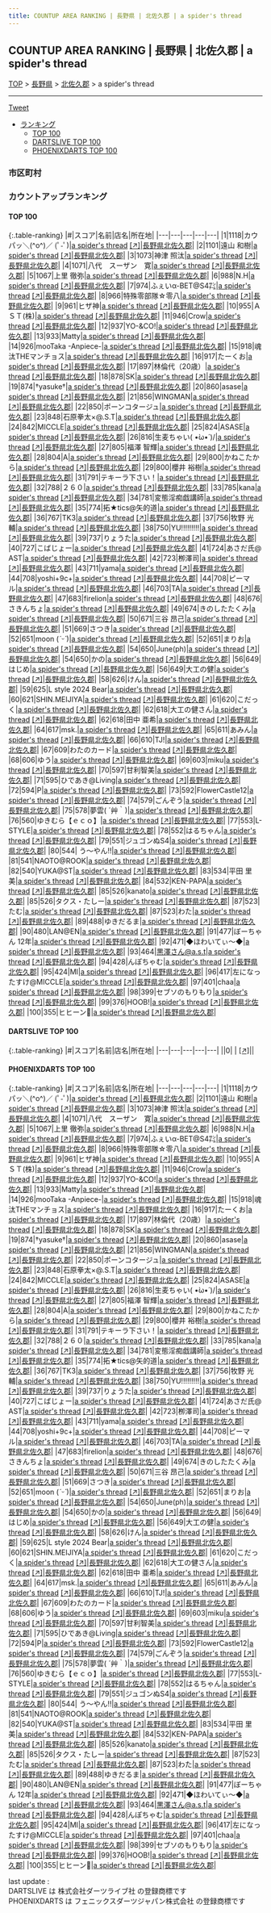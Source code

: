 ```yaml
---
title: COUNTUP AREA RANKING | 長野県 | 北佐久郡 | a spider's thread
---
```

## COUNTUP AREA RANKING | 長野県 | 北佐久郡 | a spider's thread

[TOP](/darts/rank/) > [長野県](/darts/rank/長野県/) > [北佐久郡](/darts/rank/長野県/北佐久郡/) > a spider's thread

___

<a href="https://twitter.com/share?ref_src=twsrc%5Etfw" data-text="COUNTUP AREA RANKING | 長野県北佐久郡a spider's thread" class="twitter-share-button" data-hashtags="DARTSLIVE,PHOENIXDARTS,darts,ダーツ" data-show-count="false">Tweet</a>

* [ランキング](#カウントアップランキング)
    * [TOP 100](#top-100)
    * [DARTSLIVE TOP 100](#dartslive-top-100)
    * [PHOENIXDARTS TOP 100](#phoenixdarts-top-100)

### 市区町村

<ul>

</ul>

### カウントアップランキング

#### TOP 100



{:.table-ranking}
|#|スコア|名前|店名|所在地|
|---|---|---|---|---|
|1|1118|<span class="rank-name-pd">カウパッ＼(^o^)／ (ﾟ-ﾟ)</span>|<a href="/darts/rank/shops/7228.html">a spider's thread</a> <a href="https://vs.phoenixdarts.com/jp/shop/shopDetailInfo/s_7228?s_seq=7228">[↗]</a>|<a href="/darts/rank/長野県/北佐久郡">長野県北佐久郡</a>|
|2|1101|<span class="rank-name-pd">遠山 和樹</span>|<a href="/darts/rank/shops/7228.html">a spider's thread</a> <a href="https://vs.phoenixdarts.com/jp/shop/shopDetailInfo/s_7228?s_seq=7228">[↗]</a>|<a href="/darts/rank/長野県/北佐久郡">長野県北佐久郡</a>|
|3|1073|<span class="rank-name-pd">神津    照汰</span>|<a href="/darts/rank/shops/7228.html">a spider's thread</a> <a href="https://vs.phoenixdarts.com/jp/shop/shopDetailInfo/s_7228?s_seq=7228">[↗]</a>|<a href="/darts/rank/長野県/北佐久郡">長野県北佐久郡</a>|
|4|1071|<span class="rank-name-pd">八代　スーザン　寛</span>|<a href="/darts/rank/shops/7228.html">a spider's thread</a> <a href="https://vs.phoenixdarts.com/jp/shop/shopDetailInfo/s_7228?s_seq=7228">[↗]</a>|<a href="/darts/rank/長野県/北佐久郡">長野県北佐久郡</a>|
|5|1067|<span class="rank-name-pd"><span class="pro-icon-pd"></span>上里 徹弥</span>|<a href="/darts/rank/shops/7228.html">a spider's thread</a> <a href="https://vs.phoenixdarts.com/jp/shop/shopDetailInfo/s_7228?s_seq=7228">[↗]</a>|<a href="/darts/rank/長野県/北佐久郡">長野県北佐久郡</a>|
|6|988|<span class="rank-name-pd">N.H</span>|<a href="/darts/rank/shops/7228.html">a spider's thread</a> <a href="https://vs.phoenixdarts.com/jp/shop/shopDetailInfo/s_7228?s_seq=7228">[↗]</a>|<a href="/darts/rank/長野県/北佐久郡">長野県北佐久郡</a>|
|7|974|<span class="rank-name-pd">ふぇいα-BET@S4㌠</span>|<a href="/darts/rank/shops/7228.html">a spider's thread</a> <a href="https://vs.phoenixdarts.com/jp/shop/shopDetailInfo/s_7228?s_seq=7228">[↗]</a>|<a href="/darts/rank/長野県/北佐久郡">長野県北佐久郡</a>|
|8|966|<span class="rank-name-pd">特殊零部隊☆零八</span>|<a href="/darts/rank/shops/7228.html">a spider's thread</a> <a href="https://vs.phoenixdarts.com/jp/shop/shopDetailInfo/s_7228?s_seq=7228">[↗]</a>|<a href="/darts/rank/長野県/北佐久郡">長野県北佐久郡</a>|
|9|961|<span class="rank-name-pd">ヒザ神</span>|<a href="/darts/rank/shops/7228.html">a spider's thread</a> <a href="https://vs.phoenixdarts.com/jp/shop/shopDetailInfo/s_7228?s_seq=7228">[↗]</a>|<a href="/darts/rank/長野県/北佐久郡">長野県北佐久郡</a>|
|10|955|<span class="rank-name-pd">ＡＳＴ(株)</span>|<a href="/darts/rank/shops/7228.html">a spider's thread</a> <a href="https://vs.phoenixdarts.com/jp/shop/shopDetailInfo/s_7228?s_seq=7228">[↗]</a>|<a href="/darts/rank/長野県/北佐久郡">長野県北佐久郡</a>|
|11|946|<span class="rank-name-pd">Crow</span>|<a href="/darts/rank/shops/7228.html">a spider's thread</a> <a href="https://vs.phoenixdarts.com/jp/shop/shopDetailInfo/s_7228?s_seq=7228">[↗]</a>|<a href="/darts/rank/長野県/北佐久郡">長野県北佐久郡</a>|
|12|937|<span class="rank-name-pd">YO-&amp;CO!</span>|<a href="/darts/rank/shops/7228.html">a spider's thread</a> <a href="https://vs.phoenixdarts.com/jp/shop/shopDetailInfo/s_7228?s_seq=7228">[↗]</a>|<a href="/darts/rank/長野県/北佐久郡">長野県北佐久郡</a>|
|13|933|<span class="rank-name-pd">Matty</span>|<a href="/darts/rank/shops/7228.html">a spider's thread</a> <a href="https://vs.phoenixdarts.com/jp/shop/shopDetailInfo/s_7228?s_seq=7228">[↗]</a>|<a href="/darts/rank/長野県/北佐久郡">長野県北佐久郡</a>|
|14|926|<span class="rank-name-pd">mooTaka -Anpiece-</span>|<a href="/darts/rank/shops/7228.html">a spider's thread</a> <a href="https://vs.phoenixdarts.com/jp/shop/shopDetailInfo/s_7228?s_seq=7228">[↗]</a>|<a href="/darts/rank/長野県/北佐久郡">長野県北佐久郡</a>|
|15|918|<span class="rank-name-pd">魂汰THEマンチョス</span>|<a href="/darts/rank/shops/7228.html">a spider's thread</a> <a href="https://vs.phoenixdarts.com/jp/shop/shopDetailInfo/s_7228?s_seq=7228">[↗]</a>|<a href="/darts/rank/長野県/北佐久郡">長野県北佐久郡</a>|
|16|917|<span class="rank-name-pd">たーくお</span>|<a href="/darts/rank/shops/7228.html">a spider's thread</a> <a href="https://vs.phoenixdarts.com/jp/shop/shopDetailInfo/s_7228?s_seq=7228">[↗]</a>|<a href="/darts/rank/長野県/北佐久郡">長野県北佐久郡</a>|
|17|897|<span class="rank-name-pd">林倫代（20歳）</span>|<a href="/darts/rank/shops/7228.html">a spider's thread</a> <a href="https://vs.phoenixdarts.com/jp/shop/shopDetailInfo/s_7228?s_seq=7228">[↗]</a>|<a href="/darts/rank/長野県/北佐久郡">長野県北佐久郡</a>|
|18|878|<span class="rank-name-pd">SK</span>|<a href="/darts/rank/shops/7228.html">a spider's thread</a> <a href="https://vs.phoenixdarts.com/jp/shop/shopDetailInfo/s_7228?s_seq=7228">[↗]</a>|<a href="/darts/rank/長野県/北佐久郡">長野県北佐久郡</a>|
|19|874|<span class="rank-name-pd">†yasuke†</span>|<a href="/darts/rank/shops/7228.html">a spider's thread</a> <a href="https://vs.phoenixdarts.com/jp/shop/shopDetailInfo/s_7228?s_seq=7228">[↗]</a>|<a href="/darts/rank/長野県/北佐久郡">長野県北佐久郡</a>|
|20|860|<span class="rank-name-pd">asase</span>|<a href="/darts/rank/shops/7228.html">a spider's thread</a> <a href="https://vs.phoenixdarts.com/jp/shop/shopDetailInfo/s_7228?s_seq=7228">[↗]</a>|<a href="/darts/rank/長野県/北佐久郡">長野県北佐久郡</a>|
|21|856|<span class="rank-name-pd">WINGMAN</span>|<a href="/darts/rank/shops/7228.html">a spider's thread</a> <a href="https://vs.phoenixdarts.com/jp/shop/shopDetailInfo/s_7228?s_seq=7228">[↗]</a>|<a href="/darts/rank/長野県/北佐久郡">長野県北佐久郡</a>|
|22|850|<span class="rank-name-pd">ポーンコタージュ</span>|<a href="/darts/rank/shops/7228.html">a spider's thread</a> <a href="https://vs.phoenixdarts.com/jp/shop/shopDetailInfo/s_7228?s_seq=7228">[↗]</a>|<a href="/darts/rank/長野県/北佐久郡">長野県北佐久郡</a>|
|23|848|<span class="rank-name-pd">石原拳太×@.S.T</span>|<a href="/darts/rank/shops/7228.html">a spider's thread</a> <a href="https://vs.phoenixdarts.com/jp/shop/shopDetailInfo/s_7228?s_seq=7228">[↗]</a>|<a href="/darts/rank/長野県/北佐久郡">長野県北佐久郡</a>|
|24|842|<span class="rank-name-pd">MICCLE</span>|<a href="/darts/rank/shops/7228.html">a spider's thread</a> <a href="https://vs.phoenixdarts.com/jp/shop/shopDetailInfo/s_7228?s_seq=7228">[↗]</a>|<a href="/darts/rank/長野県/北佐久郡">長野県北佐久郡</a>|
|25|824|<span class="rank-name-pd">ASASE</span>|<a href="/darts/rank/shops/7228.html">a spider's thread</a> <a href="https://vs.phoenixdarts.com/jp/shop/shopDetailInfo/s_7228?s_seq=7228">[↗]</a>|<a href="/darts/rank/長野県/北佐久郡">長野県北佐久郡</a>|
|26|816|<span class="rank-name-pd">生麦ちゃい\( •̀ω•́ )/</span>|<a href="/darts/rank/shops/7228.html">a spider's thread</a> <a href="https://vs.phoenixdarts.com/jp/shop/shopDetailInfo/s_7228?s_seq=7228">[↗]</a>|<a href="/darts/rank/長野県/北佐久郡">長野県北佐久郡</a>|
|27|805|<span class="rank-name-pd"><span class="pro-icon-pd"></span>福澤 智輝</span>|<a href="/darts/rank/shops/7228.html">a spider's thread</a> <a href="https://vs.phoenixdarts.com/jp/shop/shopDetailInfo/s_7228?s_seq=7228">[↗]</a>|<a href="/darts/rank/長野県/北佐久郡">長野県北佐久郡</a>|
|28|804|<span class="rank-name-pd">A</span>|<a href="/darts/rank/shops/7228.html">a spider's thread</a> <a href="https://vs.phoenixdarts.com/jp/shop/shopDetailInfo/s_7228?s_seq=7228">[↗]</a>|<a href="/darts/rank/長野県/北佐久郡">長野県北佐久郡</a>|
|29|800|<span class="rank-name-pd">かねこたから</span>|<a href="/darts/rank/shops/7228.html">a spider's thread</a> <a href="https://vs.phoenixdarts.com/jp/shop/shopDetailInfo/s_7228?s_seq=7228">[↗]</a>|<a href="/darts/rank/長野県/北佐久郡">長野県北佐久郡</a>|
|29|800|<span class="rank-name-pd">櫻井 裕樹</span>|<a href="/darts/rank/shops/7228.html">a spider's thread</a> <a href="https://vs.phoenixdarts.com/jp/shop/shopDetailInfo/s_7228?s_seq=7228">[↗]</a>|<a href="/darts/rank/長野県/北佐久郡">長野県北佐久郡</a>|
|31|791|<span class="rank-name-pd">テキーラ下さい！</span>|<a href="/darts/rank/shops/7228.html">a spider's thread</a> <a href="https://vs.phoenixdarts.com/jp/shop/shopDetailInfo/s_7228?s_seq=7228">[↗]</a>|<a href="/darts/rank/長野県/北佐久郡">長野県北佐久郡</a>|
|32|788|<span class="rank-name-pd">２６０</span>|<a href="/darts/rank/shops/7228.html">a spider's thread</a> <a href="https://vs.phoenixdarts.com/jp/shop/shopDetailInfo/s_7228?s_seq=7228">[↗]</a>|<a href="/darts/rank/長野県/北佐久郡">長野県北佐久郡</a>|
|33|785|<span class="rank-name-pd">kana</span>|<a href="/darts/rank/shops/7228.html">a spider's thread</a> <a href="https://vs.phoenixdarts.com/jp/shop/shopDetailInfo/s_7228?s_seq=7228">[↗]</a>|<a href="/darts/rank/長野県/北佐久郡">長野県北佐久郡</a>|
|34|781|<span class="rank-name-pd">変態淫痴戯講師</span>|<a href="/darts/rank/shops/7228.html">a spider's thread</a> <a href="https://vs.phoenixdarts.com/jp/shop/shopDetailInfo/s_7228?s_seq=7228">[↗]</a>|<a href="/darts/rank/長野県/北佐久郡">長野県北佐久郡</a>|
|35|774|<span class="rank-name-pd">拓★tics@矢的道</span>|<a href="/darts/rank/shops/7228.html">a spider's thread</a> <a href="https://vs.phoenixdarts.com/jp/shop/shopDetailInfo/s_7228?s_seq=7228">[↗]</a>|<a href="/darts/rank/長野県/北佐久郡">長野県北佐久郡</a>|
|36|767|<span class="rank-name-pd">TK3</span>|<a href="/darts/rank/shops/7228.html">a spider's thread</a> <a href="https://vs.phoenixdarts.com/jp/shop/shopDetailInfo/s_7228?s_seq=7228">[↗]</a>|<a href="/darts/rank/長野県/北佐久郡">長野県北佐久郡</a>|
|37|756|<span class="rank-name-pd"><span class="pro-icon-pd"></span>牧野 光輔</span>|<a href="/darts/rank/shops/7228.html">a spider's thread</a> <a href="https://vs.phoenixdarts.com/jp/shop/shopDetailInfo/s_7228?s_seq=7228">[↗]</a>|<a href="/darts/rank/長野県/北佐久郡">長野県北佐久郡</a>|
|38|750|<span class="rank-name-pd">YU!!!!!!!!!</span>|<a href="/darts/rank/shops/7228.html">a spider's thread</a> <a href="https://vs.phoenixdarts.com/jp/shop/shopDetailInfo/s_7228?s_seq=7228">[↗]</a>|<a href="/darts/rank/長野県/北佐久郡">長野県北佐久郡</a>|
|39|737|<span class="rank-name-pd">りょうた</span>|<a href="/darts/rank/shops/7228.html">a spider's thread</a> <a href="https://vs.phoenixdarts.com/jp/shop/shopDetailInfo/s_7228?s_seq=7228">[↗]</a>|<a href="/darts/rank/長野県/北佐久郡">長野県北佐久郡</a>|
|40|727|<span class="rank-name-pd">こばじょー</span>|<a href="/darts/rank/shops/7228.html">a spider's thread</a> <a href="https://vs.phoenixdarts.com/jp/shop/shopDetailInfo/s_7228?s_seq=7228">[↗]</a>|<a href="/darts/rank/長野県/北佐久郡">長野県北佐久郡</a>|
|41|724|<span class="rank-name-pd">あさだ氏@ AST</span>|<a href="/darts/rank/shops/7228.html">a spider's thread</a> <a href="https://vs.phoenixdarts.com/jp/shop/shopDetailInfo/s_7228?s_seq=7228">[↗]</a>|<a href="/darts/rank/長野県/北佐久郡">長野県北佐久郡</a>|
|42|723|<span class="rank-name-pd">栁澤司</span>|<a href="/darts/rank/shops/7228.html">a spider's thread</a> <a href="https://vs.phoenixdarts.com/jp/shop/shopDetailInfo/s_7228?s_seq=7228">[↗]</a>|<a href="/darts/rank/長野県/北佐久郡">長野県北佐久郡</a>|
|43|711|<span class="rank-name-pd">yama</span>|<a href="/darts/rank/shops/7228.html">a spider's thread</a> <a href="https://vs.phoenixdarts.com/jp/shop/shopDetailInfo/s_7228?s_seq=7228">[↗]</a>|<a href="/darts/rank/長野県/北佐久郡">長野県北佐久郡</a>|
|44|708|<span class="rank-name-pd">yoshi+9c+</span>|<a href="/darts/rank/shops/7228.html">a spider's thread</a> <a href="https://vs.phoenixdarts.com/jp/shop/shopDetailInfo/s_7228?s_seq=7228">[↗]</a>|<a href="/darts/rank/長野県/北佐久郡">長野県北佐久郡</a>|
|44|708|<span class="rank-name-pd">ピーマル</span>|<a href="/darts/rank/shops/7228.html">a spider's thread</a> <a href="https://vs.phoenixdarts.com/jp/shop/shopDetailInfo/s_7228?s_seq=7228">[↗]</a>|<a href="/darts/rank/長野県/北佐久郡">長野県北佐久郡</a>|
|46|703|<span class="rank-name-pd">TA</span>|<a href="/darts/rank/shops/7228.html">a spider's thread</a> <a href="https://vs.phoenixdarts.com/jp/shop/shopDetailInfo/s_7228?s_seq=7228">[↗]</a>|<a href="/darts/rank/長野県/北佐久郡">長野県北佐久郡</a>|
|47|683|<span class="rank-name-pd">firelion</span>|<a href="/darts/rank/shops/7228.html">a spider's thread</a> <a href="https://vs.phoenixdarts.com/jp/shop/shopDetailInfo/s_7228?s_seq=7228">[↗]</a>|<a href="/darts/rank/長野県/北佐久郡">長野県北佐久郡</a>|
|48|676|<span class="rank-name-pd">さきんちょ</span>|<a href="/darts/rank/shops/7228.html">a spider's thread</a> <a href="https://vs.phoenixdarts.com/jp/shop/shopDetailInfo/s_7228?s_seq=7228">[↗]</a>|<a href="/darts/rank/長野県/北佐久郡">長野県北佐久郡</a>|
|49|674|<span class="rank-name-pd">きのしたたくみ</span>|<a href="/darts/rank/shops/7228.html">a spider's thread</a> <a href="https://vs.phoenixdarts.com/jp/shop/shopDetailInfo/s_7228?s_seq=7228">[↗]</a>|<a href="/darts/rank/長野県/北佐久郡">長野県北佐久郡</a>|
|50|671|<span class="rank-name-pd"><span class="pro-icon-pd"></span>三谷 昂己</span>|<a href="/darts/rank/shops/7228.html">a spider's thread</a> <a href="https://vs.phoenixdarts.com/jp/shop/shopDetailInfo/s_7228?s_seq=7228">[↗]</a>|<a href="/darts/rank/長野県/北佐久郡">長野県北佐久郡</a>|
|51|669|<span class="rank-name-pd">さつき</span>|<a href="/darts/rank/shops/7228.html">a spider's thread</a> <a href="https://vs.phoenixdarts.com/jp/shop/shopDetailInfo/s_7228?s_seq=7228">[↗]</a>|<a href="/darts/rank/長野県/北佐久郡">長野県北佐久郡</a>|
|52|651|<span class="rank-name-pd">moon (*ˊᵕˋ*)</span>|<a href="/darts/rank/shops/7228.html">a spider's thread</a> <a href="https://vs.phoenixdarts.com/jp/shop/shopDetailInfo/s_7228?s_seq=7228">[↗]</a>|<a href="/darts/rank/長野県/北佐久郡">長野県北佐久郡</a>|
|52|651|<span class="rank-name-pd">まりお</span>|<a href="/darts/rank/shops/7228.html">a spider's thread</a> <a href="https://vs.phoenixdarts.com/jp/shop/shopDetailInfo/s_7228?s_seq=7228">[↗]</a>|<a href="/darts/rank/長野県/北佐久郡">長野県北佐久郡</a>|
|54|650|<span class="rank-name-pd">June(ph)</span>|<a href="/darts/rank/shops/7228.html">a spider's thread</a> <a href="https://vs.phoenixdarts.com/jp/shop/shopDetailInfo/s_7228?s_seq=7228">[↗]</a>|<a href="/darts/rank/長野県/北佐久郡">長野県北佐久郡</a>|
|54|650|<span class="rank-name-pd">かの</span>|<a href="/darts/rank/shops/7228.html">a spider's thread</a> <a href="https://vs.phoenixdarts.com/jp/shop/shopDetailInfo/s_7228?s_seq=7228">[↗]</a>|<a href="/darts/rank/長野県/北佐久郡">長野県北佐久郡</a>|
|56|649|<span class="rank-name-pd">はじめ</span>|<a href="/darts/rank/shops/7228.html">a spider's thread</a> <a href="https://vs.phoenixdarts.com/jp/shop/shopDetailInfo/s_7228?s_seq=7228">[↗]</a>|<a href="/darts/rank/長野県/北佐久郡">長野県北佐久郡</a>|
|56|649|<span class="rank-name-pd">大工の健</span>|<a href="/darts/rank/shops/7228.html">a spider's thread</a> <a href="https://vs.phoenixdarts.com/jp/shop/shopDetailInfo/s_7228?s_seq=7228">[↗]</a>|<a href="/darts/rank/長野県/北佐久郡">長野県北佐久郡</a>|
|58|626|<span class="rank-name-pd">けん</span>|<a href="/darts/rank/shops/7228.html">a spider's thread</a> <a href="https://vs.phoenixdarts.com/jp/shop/shopDetailInfo/s_7228?s_seq=7228">[↗]</a>|<a href="/darts/rank/長野県/北佐久郡">長野県北佐久郡</a>|
|59|625|<span class="rank-name-pd">L style 2024 Bear</span>|<a href="/darts/rank/shops/7228.html">a spider's thread</a> <a href="https://vs.phoenixdarts.com/jp/shop/shopDetailInfo/s_7228?s_seq=7228">[↗]</a>|<a href="/darts/rank/長野県/北佐久郡">長野県北佐久郡</a>|
|60|621|<span class="rank-name-pd">SHIN.MEIJIYA</span>|<a href="/darts/rank/shops/7228.html">a spider's thread</a> <a href="https://vs.phoenixdarts.com/jp/shop/shopDetailInfo/s_7228?s_seq=7228">[↗]</a>|<a href="/darts/rank/長野県/北佐久郡">長野県北佐久郡</a>|
|61|620|<span class="rank-name-pd">こだっく</span>|<a href="/darts/rank/shops/7228.html">a spider's thread</a> <a href="https://vs.phoenixdarts.com/jp/shop/shopDetailInfo/s_7228?s_seq=7228">[↗]</a>|<a href="/darts/rank/長野県/北佐久郡">長野県北佐久郡</a>|
|62|618|<span class="rank-name-pd">大工の健さん</span>|<a href="/darts/rank/shops/7228.html">a spider's thread</a> <a href="https://vs.phoenixdarts.com/jp/shop/shopDetailInfo/s_7228?s_seq=7228">[↗]</a>|<a href="/darts/rank/長野県/北佐久郡">長野県北佐久郡</a>|
|62|618|<span class="rank-name-pd"><span class="pro-icon-pd"></span>田中 亜希</span>|<a href="/darts/rank/shops/7228.html">a spider's thread</a> <a href="https://vs.phoenixdarts.com/jp/shop/shopDetailInfo/s_7228?s_seq=7228">[↗]</a>|<a href="/darts/rank/長野県/北佐久郡">長野県北佐久郡</a>|
|64|617|<span class="rank-name-pd">msk.</span>|<a href="/darts/rank/shops/7228.html">a spider's thread</a> <a href="https://vs.phoenixdarts.com/jp/shop/shopDetailInfo/s_7228?s_seq=7228">[↗]</a>|<a href="/darts/rank/長野県/北佐久郡">長野県北佐久郡</a>|
|65|611|<span class="rank-name-pd">あみん</span>|<a href="/darts/rank/shops/7228.html">a spider's thread</a> <a href="https://vs.phoenixdarts.com/jp/shop/shopDetailInfo/s_7228?s_seq=7228">[↗]</a>|<a href="/darts/rank/長野県/北佐久郡">長野県北佐久郡</a>|
|66|610|<span class="rank-name-pd">TJ!</span>|<a href="/darts/rank/shops/7228.html">a spider's thread</a> <a href="https://vs.phoenixdarts.com/jp/shop/shopDetailInfo/s_7228?s_seq=7228">[↗]</a>|<a href="/darts/rank/長野県/北佐久郡">長野県北佐久郡</a>|
|67|609|<span class="rank-name-pd">わたのカード</span>|<a href="/darts/rank/shops/7228.html">a spider's thread</a> <a href="https://vs.phoenixdarts.com/jp/shop/shopDetailInfo/s_7228?s_seq=7228">[↗]</a>|<a href="/darts/rank/長野県/北佐久郡">長野県北佐久郡</a>|
|68|606|<span class="rank-name-pd">ゆう</span>|<a href="/darts/rank/shops/7228.html">a spider's thread</a> <a href="https://vs.phoenixdarts.com/jp/shop/shopDetailInfo/s_7228?s_seq=7228">[↗]</a>|<a href="/darts/rank/長野県/北佐久郡">長野県北佐久郡</a>|
|69|603|<span class="rank-name-pd">miku</span>|<a href="/darts/rank/shops/7228.html">a spider's thread</a> <a href="https://vs.phoenixdarts.com/jp/shop/shopDetailInfo/s_7228?s_seq=7228">[↗]</a>|<a href="/darts/rank/長野県/北佐久郡">長野県北佐久郡</a>|
|70|597|<span class="rank-name-pd">甘利智美</span>|<a href="/darts/rank/shops/7228.html">a spider's thread</a> <a href="https://vs.phoenixdarts.com/jp/shop/shopDetailInfo/s_7228?s_seq=7228">[↗]</a>|<a href="/darts/rank/長野県/北佐久郡">長野県北佐久郡</a>|
|71|595|<span class="rank-name-pd">ひであき@Living</span>|<a href="/darts/rank/shops/7228.html">a spider's thread</a> <a href="https://vs.phoenixdarts.com/jp/shop/shopDetailInfo/s_7228?s_seq=7228">[↗]</a>|<a href="/darts/rank/長野県/北佐久郡">長野県北佐久郡</a>|
|72|594|<span class="rank-name-pd">P</span>|<a href="/darts/rank/shops/7228.html">a spider's thread</a> <a href="https://vs.phoenixdarts.com/jp/shop/shopDetailInfo/s_7228?s_seq=7228">[↗]</a>|<a href="/darts/rank/長野県/北佐久郡">長野県北佐久郡</a>|
|73|592|<span class="rank-name-pd">FlowerCastle12</span>|<a href="/darts/rank/shops/7228.html">a spider's thread</a> <a href="https://vs.phoenixdarts.com/jp/shop/shopDetailInfo/s_7228?s_seq=7228">[↗]</a>|<a href="/darts/rank/長野県/北佐久郡">長野県北佐久郡</a>|
|74|579|<span class="rank-name-pd">ごんぞう</span>|<a href="/darts/rank/shops/7228.html">a spider's thread</a> <a href="https://vs.phoenixdarts.com/jp/shop/shopDetailInfo/s_7228?s_seq=7228">[↗]</a>|<a href="/darts/rank/長野県/北佐久郡">長野県北佐久郡</a>|
|75|578|<span class="rank-name-pd">夢雲( ´艸｀)</span>|<a href="/darts/rank/shops/7228.html">a spider's thread</a> <a href="https://vs.phoenixdarts.com/jp/shop/shopDetailInfo/s_7228?s_seq=7228">[↗]</a>|<a href="/darts/rank/長野県/北佐久郡">長野県北佐久郡</a>|
|76|560|<span class="rank-name-pd">ゆきむら【ｅｃｏ】</span>|<a href="/darts/rank/shops/7228.html">a spider's thread</a> <a href="https://vs.phoenixdarts.com/jp/shop/shopDetailInfo/s_7228?s_seq=7228">[↗]</a>|<a href="/darts/rank/長野県/北佐久郡">長野県北佐久郡</a>|
|77|553|<span class="rank-name-pd">L-STYLE</span>|<a href="/darts/rank/shops/7228.html">a spider's thread</a> <a href="https://vs.phoenixdarts.com/jp/shop/shopDetailInfo/s_7228?s_seq=7228">[↗]</a>|<a href="/darts/rank/長野県/北佐久郡">長野県北佐久郡</a>|
|78|552|<span class="rank-name-pd">はるちゃん</span>|<a href="/darts/rank/shops/7228.html">a spider's thread</a> <a href="https://vs.phoenixdarts.com/jp/shop/shopDetailInfo/s_7228?s_seq=7228">[↗]</a>|<a href="/darts/rank/長野県/北佐久郡">長野県北佐久郡</a>|
|79|551|<span class="rank-name-pd">ジュゴンぬS4</span>|<a href="/darts/rank/shops/7228.html">a spider's thread</a> <a href="https://vs.phoenixdarts.com/jp/shop/shopDetailInfo/s_7228?s_seq=7228">[↗]</a>|<a href="/darts/rank/長野県/北佐久郡">長野県北佐久郡</a>|
|80|544|<span class="rank-name-pd"> う～やん!!</span>|<a href="/darts/rank/shops/7228.html">a spider's thread</a> <a href="https://vs.phoenixdarts.com/jp/shop/shopDetailInfo/s_7228?s_seq=7228">[↗]</a>|<a href="/darts/rank/長野県/北佐久郡">長野県北佐久郡</a>|
|81|541|<span class="rank-name-pd">NAOTO@ROOK</span>|<a href="/darts/rank/shops/7228.html">a spider's thread</a> <a href="https://vs.phoenixdarts.com/jp/shop/shopDetailInfo/s_7228?s_seq=7228">[↗]</a>|<a href="/darts/rank/長野県/北佐久郡">長野県北佐久郡</a>|
|82|540|<span class="rank-name-pd">YUKA@ST</span>|<a href="/darts/rank/shops/7228.html">a spider's thread</a> <a href="https://vs.phoenixdarts.com/jp/shop/shopDetailInfo/s_7228?s_seq=7228">[↗]</a>|<a href="/darts/rank/長野県/北佐久郡">長野県北佐久郡</a>|
|83|534|<span class="rank-name-pd"><span class="pro-icon-pd"></span>平田 里美</span>|<a href="/darts/rank/shops/7228.html">a spider's thread</a> <a href="https://vs.phoenixdarts.com/jp/shop/shopDetailInfo/s_7228?s_seq=7228">[↗]</a>|<a href="/darts/rank/長野県/北佐久郡">長野県北佐久郡</a>|
|84|532|<span class="rank-name-pd">KEN-PAPA</span>|<a href="/darts/rank/shops/7228.html">a spider's thread</a> <a href="https://vs.phoenixdarts.com/jp/shop/shopDetailInfo/s_7228?s_seq=7228">[↗]</a>|<a href="/darts/rank/長野県/北佐久郡">長野県北佐久郡</a>|
|85|526|<span class="rank-name-pd">kanato</span>|<a href="/darts/rank/shops/7228.html">a spider's thread</a> <a href="https://vs.phoenixdarts.com/jp/shop/shopDetailInfo/s_7228?s_seq=7228">[↗]</a>|<a href="/darts/rank/長野県/北佐久郡">長野県北佐久郡</a>|
|85|526|<span class="rank-name-pd">タクス・たしー</span>|<a href="/darts/rank/shops/7228.html">a spider's thread</a> <a href="https://vs.phoenixdarts.com/jp/shop/shopDetailInfo/s_7228?s_seq=7228">[↗]</a>|<a href="/darts/rank/長野県/北佐久郡">長野県北佐久郡</a>|
|87|523|<span class="rank-name-pd">たむ</span>|<a href="/darts/rank/shops/7228.html">a spider's thread</a> <a href="https://vs.phoenixdarts.com/jp/shop/shopDetailInfo/s_7228?s_seq=7228">[↗]</a>|<a href="/darts/rank/長野県/北佐久郡">長野県北佐久郡</a>|
|87|523|<span class="rank-name-pd">わた</span>|<a href="/darts/rank/shops/7228.html">a spider's thread</a> <a href="https://vs.phoenixdarts.com/jp/shop/shopDetailInfo/s_7228?s_seq=7228">[↗]</a>|<a href="/darts/rank/長野県/北佐久郡">長野県北佐久郡</a>|
|89|488|<span class="rank-name-pd">ゆきだるま</span>|<a href="/darts/rank/shops/7228.html">a spider's thread</a> <a href="https://vs.phoenixdarts.com/jp/shop/shopDetailInfo/s_7228?s_seq=7228">[↗]</a>|<a href="/darts/rank/長野県/北佐久郡">長野県北佐久郡</a>|
|90|480|<span class="rank-name-pd">LAN@EN</span>|<a href="/darts/rank/shops/7228.html">a spider's thread</a> <a href="https://vs.phoenixdarts.com/jp/shop/shopDetailInfo/s_7228?s_seq=7228">[↗]</a>|<a href="/darts/rank/長野県/北佐久郡">長野県北佐久郡</a>|
|91|477|<span class="rank-name-pd">ぼーちゃん 12年</span>|<a href="/darts/rank/shops/7228.html">a spider's thread</a> <a href="https://vs.phoenixdarts.com/jp/shop/shopDetailInfo/s_7228?s_seq=7228">[↗]</a>|<a href="/darts/rank/長野県/北佐久郡">長野県北佐久郡</a>|
|92|471|<span class="rank-name-pd">◆ほわいてぃ～◆</span>|<a href="/darts/rank/shops/7228.html">a spider's thread</a> <a href="https://vs.phoenixdarts.com/jp/shop/shopDetailInfo/s_7228?s_seq=7228">[↗]</a>|<a href="/darts/rank/長野県/北佐久郡">長野県北佐久郡</a>|
|93|464|<span class="rank-name-pd">黒澤さん@a.s.t</span>|<a href="/darts/rank/shops/7228.html">a spider's thread</a> <a href="https://vs.phoenixdarts.com/jp/shop/shopDetailInfo/s_7228?s_seq=7228">[↗]</a>|<a href="/darts/rank/長野県/北佐久郡">長野県北佐久郡</a>|
|94|428|<span class="rank-name-pd">んぽちゃむ</span>|<a href="/darts/rank/shops/7228.html">a spider's thread</a> <a href="https://vs.phoenixdarts.com/jp/shop/shopDetailInfo/s_7228?s_seq=7228">[↗]</a>|<a href="/darts/rank/長野県/北佐久郡">長野県北佐久郡</a>|
|95|424|<span class="rank-name-pd">MI</span>|<a href="/darts/rank/shops/7228.html">a spider's thread</a> <a href="https://vs.phoenixdarts.com/jp/shop/shopDetailInfo/s_7228?s_seq=7228">[↗]</a>|<a href="/darts/rank/長野県/北佐久郡">長野県北佐久郡</a>|
|96|417|<span class="rank-name-pd">左になったすけ@MICCLE</span>|<a href="/darts/rank/shops/7228.html">a spider's thread</a> <a href="https://vs.phoenixdarts.com/jp/shop/shopDetailInfo/s_7228?s_seq=7228">[↗]</a>|<a href="/darts/rank/長野県/北佐久郡">長野県北佐久郡</a>|
|97|401|<span class="rank-name-pd">chaa</span>|<a href="/darts/rank/shops/7228.html">a spider's thread</a> <a href="https://vs.phoenixdarts.com/jp/shop/shopDetailInfo/s_7228?s_seq=7228">[↗]</a>|<a href="/darts/rank/長野県/北佐久郡">長野県北佐久郡</a>|
|98|399|<span class="rank-name-pd">セブソのもりもり</span>|<a href="/darts/rank/shops/7228.html">a spider's thread</a> <a href="https://vs.phoenixdarts.com/jp/shop/shopDetailInfo/s_7228?s_seq=7228">[↗]</a>|<a href="/darts/rank/長野県/北佐久郡">長野県北佐久郡</a>|
|99|376|<span class="rank-name-pd">HOOB!</span>|<a href="/darts/rank/shops/7228.html">a spider's thread</a> <a href="https://vs.phoenixdarts.com/jp/shop/shopDetailInfo/s_7228?s_seq=7228">[↗]</a>|<a href="/darts/rank/長野県/北佐久郡">長野県北佐久郡</a>|
|100|355|<span class="rank-name-pd">ヒヒーン🐴</span>|<a href="/darts/rank/shops/7228.html">a spider's thread</a> <a href="https://vs.phoenixdarts.com/jp/shop/shopDetailInfo/s_7228?s_seq=7228">[↗]</a>|<a href="/darts/rank/長野県/北佐久郡">長野県北佐久郡</a>|


#### DARTSLIVE TOP 100



{:.table-ranking}
|#|スコア|名前|店名|所在地|
|---|---|---|---|---|
||0|<span class="rank-name-dl"> </span>|<a href="/darts/rank/shops/.html"></a> <a href="">[↗]</a>|<a href="/darts/rank//"></a>|


#### PHOENIXDARTS TOP 100



{:.table-ranking}
|#|スコア|名前|店名|所在地|
|---|---|---|---|---|
|1|1118|<span class="rank-name-pd">カウパッ＼(^o^)／ (ﾟ-ﾟ)</span>|<a href="/darts/rank/shops/7228.html">a spider's thread</a> <a href="https://vs.phoenixdarts.com/jp/shop/shopDetailInfo/s_7228?s_seq=7228">[↗]</a>|<a href="/darts/rank/長野県/北佐久郡">長野県北佐久郡</a>|
|2|1101|<span class="rank-name-pd">遠山 和樹</span>|<a href="/darts/rank/shops/7228.html">a spider's thread</a> <a href="https://vs.phoenixdarts.com/jp/shop/shopDetailInfo/s_7228?s_seq=7228">[↗]</a>|<a href="/darts/rank/長野県/北佐久郡">長野県北佐久郡</a>|
|3|1073|<span class="rank-name-pd">神津    照汰</span>|<a href="/darts/rank/shops/7228.html">a spider's thread</a> <a href="https://vs.phoenixdarts.com/jp/shop/shopDetailInfo/s_7228?s_seq=7228">[↗]</a>|<a href="/darts/rank/長野県/北佐久郡">長野県北佐久郡</a>|
|4|1071|<span class="rank-name-pd">八代　スーザン　寛</span>|<a href="/darts/rank/shops/7228.html">a spider's thread</a> <a href="https://vs.phoenixdarts.com/jp/shop/shopDetailInfo/s_7228?s_seq=7228">[↗]</a>|<a href="/darts/rank/長野県/北佐久郡">長野県北佐久郡</a>|
|5|1067|<span class="rank-name-pd"><span class="pro-icon-pd"></span>上里 徹弥</span>|<a href="/darts/rank/shops/7228.html">a spider's thread</a> <a href="https://vs.phoenixdarts.com/jp/shop/shopDetailInfo/s_7228?s_seq=7228">[↗]</a>|<a href="/darts/rank/長野県/北佐久郡">長野県北佐久郡</a>|
|6|988|<span class="rank-name-pd">N.H</span>|<a href="/darts/rank/shops/7228.html">a spider's thread</a> <a href="https://vs.phoenixdarts.com/jp/shop/shopDetailInfo/s_7228?s_seq=7228">[↗]</a>|<a href="/darts/rank/長野県/北佐久郡">長野県北佐久郡</a>|
|7|974|<span class="rank-name-pd">ふぇいα-BET@S4㌠</span>|<a href="/darts/rank/shops/7228.html">a spider's thread</a> <a href="https://vs.phoenixdarts.com/jp/shop/shopDetailInfo/s_7228?s_seq=7228">[↗]</a>|<a href="/darts/rank/長野県/北佐久郡">長野県北佐久郡</a>|
|8|966|<span class="rank-name-pd">特殊零部隊☆零八</span>|<a href="/darts/rank/shops/7228.html">a spider's thread</a> <a href="https://vs.phoenixdarts.com/jp/shop/shopDetailInfo/s_7228?s_seq=7228">[↗]</a>|<a href="/darts/rank/長野県/北佐久郡">長野県北佐久郡</a>|
|9|961|<span class="rank-name-pd">ヒザ神</span>|<a href="/darts/rank/shops/7228.html">a spider's thread</a> <a href="https://vs.phoenixdarts.com/jp/shop/shopDetailInfo/s_7228?s_seq=7228">[↗]</a>|<a href="/darts/rank/長野県/北佐久郡">長野県北佐久郡</a>|
|10|955|<span class="rank-name-pd">ＡＳＴ(株)</span>|<a href="/darts/rank/shops/7228.html">a spider's thread</a> <a href="https://vs.phoenixdarts.com/jp/shop/shopDetailInfo/s_7228?s_seq=7228">[↗]</a>|<a href="/darts/rank/長野県/北佐久郡">長野県北佐久郡</a>|
|11|946|<span class="rank-name-pd">Crow</span>|<a href="/darts/rank/shops/7228.html">a spider's thread</a> <a href="https://vs.phoenixdarts.com/jp/shop/shopDetailInfo/s_7228?s_seq=7228">[↗]</a>|<a href="/darts/rank/長野県/北佐久郡">長野県北佐久郡</a>|
|12|937|<span class="rank-name-pd">YO-&amp;CO!</span>|<a href="/darts/rank/shops/7228.html">a spider's thread</a> <a href="https://vs.phoenixdarts.com/jp/shop/shopDetailInfo/s_7228?s_seq=7228">[↗]</a>|<a href="/darts/rank/長野県/北佐久郡">長野県北佐久郡</a>|
|13|933|<span class="rank-name-pd">Matty</span>|<a href="/darts/rank/shops/7228.html">a spider's thread</a> <a href="https://vs.phoenixdarts.com/jp/shop/shopDetailInfo/s_7228?s_seq=7228">[↗]</a>|<a href="/darts/rank/長野県/北佐久郡">長野県北佐久郡</a>|
|14|926|<span class="rank-name-pd">mooTaka -Anpiece-</span>|<a href="/darts/rank/shops/7228.html">a spider's thread</a> <a href="https://vs.phoenixdarts.com/jp/shop/shopDetailInfo/s_7228?s_seq=7228">[↗]</a>|<a href="/darts/rank/長野県/北佐久郡">長野県北佐久郡</a>|
|15|918|<span class="rank-name-pd">魂汰THEマンチョス</span>|<a href="/darts/rank/shops/7228.html">a spider's thread</a> <a href="https://vs.phoenixdarts.com/jp/shop/shopDetailInfo/s_7228?s_seq=7228">[↗]</a>|<a href="/darts/rank/長野県/北佐久郡">長野県北佐久郡</a>|
|16|917|<span class="rank-name-pd">たーくお</span>|<a href="/darts/rank/shops/7228.html">a spider's thread</a> <a href="https://vs.phoenixdarts.com/jp/shop/shopDetailInfo/s_7228?s_seq=7228">[↗]</a>|<a href="/darts/rank/長野県/北佐久郡">長野県北佐久郡</a>|
|17|897|<span class="rank-name-pd">林倫代（20歳）</span>|<a href="/darts/rank/shops/7228.html">a spider's thread</a> <a href="https://vs.phoenixdarts.com/jp/shop/shopDetailInfo/s_7228?s_seq=7228">[↗]</a>|<a href="/darts/rank/長野県/北佐久郡">長野県北佐久郡</a>|
|18|878|<span class="rank-name-pd">SK</span>|<a href="/darts/rank/shops/7228.html">a spider's thread</a> <a href="https://vs.phoenixdarts.com/jp/shop/shopDetailInfo/s_7228?s_seq=7228">[↗]</a>|<a href="/darts/rank/長野県/北佐久郡">長野県北佐久郡</a>|
|19|874|<span class="rank-name-pd">†yasuke†</span>|<a href="/darts/rank/shops/7228.html">a spider's thread</a> <a href="https://vs.phoenixdarts.com/jp/shop/shopDetailInfo/s_7228?s_seq=7228">[↗]</a>|<a href="/darts/rank/長野県/北佐久郡">長野県北佐久郡</a>|
|20|860|<span class="rank-name-pd">asase</span>|<a href="/darts/rank/shops/7228.html">a spider's thread</a> <a href="https://vs.phoenixdarts.com/jp/shop/shopDetailInfo/s_7228?s_seq=7228">[↗]</a>|<a href="/darts/rank/長野県/北佐久郡">長野県北佐久郡</a>|
|21|856|<span class="rank-name-pd">WINGMAN</span>|<a href="/darts/rank/shops/7228.html">a spider's thread</a> <a href="https://vs.phoenixdarts.com/jp/shop/shopDetailInfo/s_7228?s_seq=7228">[↗]</a>|<a href="/darts/rank/長野県/北佐久郡">長野県北佐久郡</a>|
|22|850|<span class="rank-name-pd">ポーンコタージュ</span>|<a href="/darts/rank/shops/7228.html">a spider's thread</a> <a href="https://vs.phoenixdarts.com/jp/shop/shopDetailInfo/s_7228?s_seq=7228">[↗]</a>|<a href="/darts/rank/長野県/北佐久郡">長野県北佐久郡</a>|
|23|848|<span class="rank-name-pd">石原拳太×@.S.T</span>|<a href="/darts/rank/shops/7228.html">a spider's thread</a> <a href="https://vs.phoenixdarts.com/jp/shop/shopDetailInfo/s_7228?s_seq=7228">[↗]</a>|<a href="/darts/rank/長野県/北佐久郡">長野県北佐久郡</a>|
|24|842|<span class="rank-name-pd">MICCLE</span>|<a href="/darts/rank/shops/7228.html">a spider's thread</a> <a href="https://vs.phoenixdarts.com/jp/shop/shopDetailInfo/s_7228?s_seq=7228">[↗]</a>|<a href="/darts/rank/長野県/北佐久郡">長野県北佐久郡</a>|
|25|824|<span class="rank-name-pd">ASASE</span>|<a href="/darts/rank/shops/7228.html">a spider's thread</a> <a href="https://vs.phoenixdarts.com/jp/shop/shopDetailInfo/s_7228?s_seq=7228">[↗]</a>|<a href="/darts/rank/長野県/北佐久郡">長野県北佐久郡</a>|
|26|816|<span class="rank-name-pd">生麦ちゃい\( •̀ω•́ )/</span>|<a href="/darts/rank/shops/7228.html">a spider's thread</a> <a href="https://vs.phoenixdarts.com/jp/shop/shopDetailInfo/s_7228?s_seq=7228">[↗]</a>|<a href="/darts/rank/長野県/北佐久郡">長野県北佐久郡</a>|
|27|805|<span class="rank-name-pd"><span class="pro-icon-pd"></span>福澤 智輝</span>|<a href="/darts/rank/shops/7228.html">a spider's thread</a> <a href="https://vs.phoenixdarts.com/jp/shop/shopDetailInfo/s_7228?s_seq=7228">[↗]</a>|<a href="/darts/rank/長野県/北佐久郡">長野県北佐久郡</a>|
|28|804|<span class="rank-name-pd">A</span>|<a href="/darts/rank/shops/7228.html">a spider's thread</a> <a href="https://vs.phoenixdarts.com/jp/shop/shopDetailInfo/s_7228?s_seq=7228">[↗]</a>|<a href="/darts/rank/長野県/北佐久郡">長野県北佐久郡</a>|
|29|800|<span class="rank-name-pd">かねこたから</span>|<a href="/darts/rank/shops/7228.html">a spider's thread</a> <a href="https://vs.phoenixdarts.com/jp/shop/shopDetailInfo/s_7228?s_seq=7228">[↗]</a>|<a href="/darts/rank/長野県/北佐久郡">長野県北佐久郡</a>|
|29|800|<span class="rank-name-pd">櫻井 裕樹</span>|<a href="/darts/rank/shops/7228.html">a spider's thread</a> <a href="https://vs.phoenixdarts.com/jp/shop/shopDetailInfo/s_7228?s_seq=7228">[↗]</a>|<a href="/darts/rank/長野県/北佐久郡">長野県北佐久郡</a>|
|31|791|<span class="rank-name-pd">テキーラ下さい！</span>|<a href="/darts/rank/shops/7228.html">a spider's thread</a> <a href="https://vs.phoenixdarts.com/jp/shop/shopDetailInfo/s_7228?s_seq=7228">[↗]</a>|<a href="/darts/rank/長野県/北佐久郡">長野県北佐久郡</a>|
|32|788|<span class="rank-name-pd">２６０</span>|<a href="/darts/rank/shops/7228.html">a spider's thread</a> <a href="https://vs.phoenixdarts.com/jp/shop/shopDetailInfo/s_7228?s_seq=7228">[↗]</a>|<a href="/darts/rank/長野県/北佐久郡">長野県北佐久郡</a>|
|33|785|<span class="rank-name-pd">kana</span>|<a href="/darts/rank/shops/7228.html">a spider's thread</a> <a href="https://vs.phoenixdarts.com/jp/shop/shopDetailInfo/s_7228?s_seq=7228">[↗]</a>|<a href="/darts/rank/長野県/北佐久郡">長野県北佐久郡</a>|
|34|781|<span class="rank-name-pd">変態淫痴戯講師</span>|<a href="/darts/rank/shops/7228.html">a spider's thread</a> <a href="https://vs.phoenixdarts.com/jp/shop/shopDetailInfo/s_7228?s_seq=7228">[↗]</a>|<a href="/darts/rank/長野県/北佐久郡">長野県北佐久郡</a>|
|35|774|<span class="rank-name-pd">拓★tics@矢的道</span>|<a href="/darts/rank/shops/7228.html">a spider's thread</a> <a href="https://vs.phoenixdarts.com/jp/shop/shopDetailInfo/s_7228?s_seq=7228">[↗]</a>|<a href="/darts/rank/長野県/北佐久郡">長野県北佐久郡</a>|
|36|767|<span class="rank-name-pd">TK3</span>|<a href="/darts/rank/shops/7228.html">a spider's thread</a> <a href="https://vs.phoenixdarts.com/jp/shop/shopDetailInfo/s_7228?s_seq=7228">[↗]</a>|<a href="/darts/rank/長野県/北佐久郡">長野県北佐久郡</a>|
|37|756|<span class="rank-name-pd"><span class="pro-icon-pd"></span>牧野 光輔</span>|<a href="/darts/rank/shops/7228.html">a spider's thread</a> <a href="https://vs.phoenixdarts.com/jp/shop/shopDetailInfo/s_7228?s_seq=7228">[↗]</a>|<a href="/darts/rank/長野県/北佐久郡">長野県北佐久郡</a>|
|38|750|<span class="rank-name-pd">YU!!!!!!!!!</span>|<a href="/darts/rank/shops/7228.html">a spider's thread</a> <a href="https://vs.phoenixdarts.com/jp/shop/shopDetailInfo/s_7228?s_seq=7228">[↗]</a>|<a href="/darts/rank/長野県/北佐久郡">長野県北佐久郡</a>|
|39|737|<span class="rank-name-pd">りょうた</span>|<a href="/darts/rank/shops/7228.html">a spider's thread</a> <a href="https://vs.phoenixdarts.com/jp/shop/shopDetailInfo/s_7228?s_seq=7228">[↗]</a>|<a href="/darts/rank/長野県/北佐久郡">長野県北佐久郡</a>|
|40|727|<span class="rank-name-pd">こばじょー</span>|<a href="/darts/rank/shops/7228.html">a spider's thread</a> <a href="https://vs.phoenixdarts.com/jp/shop/shopDetailInfo/s_7228?s_seq=7228">[↗]</a>|<a href="/darts/rank/長野県/北佐久郡">長野県北佐久郡</a>|
|41|724|<span class="rank-name-pd">あさだ氏@ AST</span>|<a href="/darts/rank/shops/7228.html">a spider's thread</a> <a href="https://vs.phoenixdarts.com/jp/shop/shopDetailInfo/s_7228?s_seq=7228">[↗]</a>|<a href="/darts/rank/長野県/北佐久郡">長野県北佐久郡</a>|
|42|723|<span class="rank-name-pd">栁澤司</span>|<a href="/darts/rank/shops/7228.html">a spider's thread</a> <a href="https://vs.phoenixdarts.com/jp/shop/shopDetailInfo/s_7228?s_seq=7228">[↗]</a>|<a href="/darts/rank/長野県/北佐久郡">長野県北佐久郡</a>|
|43|711|<span class="rank-name-pd">yama</span>|<a href="/darts/rank/shops/7228.html">a spider's thread</a> <a href="https://vs.phoenixdarts.com/jp/shop/shopDetailInfo/s_7228?s_seq=7228">[↗]</a>|<a href="/darts/rank/長野県/北佐久郡">長野県北佐久郡</a>|
|44|708|<span class="rank-name-pd">yoshi+9c+</span>|<a href="/darts/rank/shops/7228.html">a spider's thread</a> <a href="https://vs.phoenixdarts.com/jp/shop/shopDetailInfo/s_7228?s_seq=7228">[↗]</a>|<a href="/darts/rank/長野県/北佐久郡">長野県北佐久郡</a>|
|44|708|<span class="rank-name-pd">ピーマル</span>|<a href="/darts/rank/shops/7228.html">a spider's thread</a> <a href="https://vs.phoenixdarts.com/jp/shop/shopDetailInfo/s_7228?s_seq=7228">[↗]</a>|<a href="/darts/rank/長野県/北佐久郡">長野県北佐久郡</a>|
|46|703|<span class="rank-name-pd">TA</span>|<a href="/darts/rank/shops/7228.html">a spider's thread</a> <a href="https://vs.phoenixdarts.com/jp/shop/shopDetailInfo/s_7228?s_seq=7228">[↗]</a>|<a href="/darts/rank/長野県/北佐久郡">長野県北佐久郡</a>|
|47|683|<span class="rank-name-pd">firelion</span>|<a href="/darts/rank/shops/7228.html">a spider's thread</a> <a href="https://vs.phoenixdarts.com/jp/shop/shopDetailInfo/s_7228?s_seq=7228">[↗]</a>|<a href="/darts/rank/長野県/北佐久郡">長野県北佐久郡</a>|
|48|676|<span class="rank-name-pd">さきんちょ</span>|<a href="/darts/rank/shops/7228.html">a spider's thread</a> <a href="https://vs.phoenixdarts.com/jp/shop/shopDetailInfo/s_7228?s_seq=7228">[↗]</a>|<a href="/darts/rank/長野県/北佐久郡">長野県北佐久郡</a>|
|49|674|<span class="rank-name-pd">きのしたたくみ</span>|<a href="/darts/rank/shops/7228.html">a spider's thread</a> <a href="https://vs.phoenixdarts.com/jp/shop/shopDetailInfo/s_7228?s_seq=7228">[↗]</a>|<a href="/darts/rank/長野県/北佐久郡">長野県北佐久郡</a>|
|50|671|<span class="rank-name-pd"><span class="pro-icon-pd"></span>三谷 昂己</span>|<a href="/darts/rank/shops/7228.html">a spider's thread</a> <a href="https://vs.phoenixdarts.com/jp/shop/shopDetailInfo/s_7228?s_seq=7228">[↗]</a>|<a href="/darts/rank/長野県/北佐久郡">長野県北佐久郡</a>|
|51|669|<span class="rank-name-pd">さつき</span>|<a href="/darts/rank/shops/7228.html">a spider's thread</a> <a href="https://vs.phoenixdarts.com/jp/shop/shopDetailInfo/s_7228?s_seq=7228">[↗]</a>|<a href="/darts/rank/長野県/北佐久郡">長野県北佐久郡</a>|
|52|651|<span class="rank-name-pd">moon (*ˊᵕˋ*)</span>|<a href="/darts/rank/shops/7228.html">a spider's thread</a> <a href="https://vs.phoenixdarts.com/jp/shop/shopDetailInfo/s_7228?s_seq=7228">[↗]</a>|<a href="/darts/rank/長野県/北佐久郡">長野県北佐久郡</a>|
|52|651|<span class="rank-name-pd">まりお</span>|<a href="/darts/rank/shops/7228.html">a spider's thread</a> <a href="https://vs.phoenixdarts.com/jp/shop/shopDetailInfo/s_7228?s_seq=7228">[↗]</a>|<a href="/darts/rank/長野県/北佐久郡">長野県北佐久郡</a>|
|54|650|<span class="rank-name-pd">June(ph)</span>|<a href="/darts/rank/shops/7228.html">a spider's thread</a> <a href="https://vs.phoenixdarts.com/jp/shop/shopDetailInfo/s_7228?s_seq=7228">[↗]</a>|<a href="/darts/rank/長野県/北佐久郡">長野県北佐久郡</a>|
|54|650|<span class="rank-name-pd">かの</span>|<a href="/darts/rank/shops/7228.html">a spider's thread</a> <a href="https://vs.phoenixdarts.com/jp/shop/shopDetailInfo/s_7228?s_seq=7228">[↗]</a>|<a href="/darts/rank/長野県/北佐久郡">長野県北佐久郡</a>|
|56|649|<span class="rank-name-pd">はじめ</span>|<a href="/darts/rank/shops/7228.html">a spider's thread</a> <a href="https://vs.phoenixdarts.com/jp/shop/shopDetailInfo/s_7228?s_seq=7228">[↗]</a>|<a href="/darts/rank/長野県/北佐久郡">長野県北佐久郡</a>|
|56|649|<span class="rank-name-pd">大工の健</span>|<a href="/darts/rank/shops/7228.html">a spider's thread</a> <a href="https://vs.phoenixdarts.com/jp/shop/shopDetailInfo/s_7228?s_seq=7228">[↗]</a>|<a href="/darts/rank/長野県/北佐久郡">長野県北佐久郡</a>|
|58|626|<span class="rank-name-pd">けん</span>|<a href="/darts/rank/shops/7228.html">a spider's thread</a> <a href="https://vs.phoenixdarts.com/jp/shop/shopDetailInfo/s_7228?s_seq=7228">[↗]</a>|<a href="/darts/rank/長野県/北佐久郡">長野県北佐久郡</a>|
|59|625|<span class="rank-name-pd">L style 2024 Bear</span>|<a href="/darts/rank/shops/7228.html">a spider's thread</a> <a href="https://vs.phoenixdarts.com/jp/shop/shopDetailInfo/s_7228?s_seq=7228">[↗]</a>|<a href="/darts/rank/長野県/北佐久郡">長野県北佐久郡</a>|
|60|621|<span class="rank-name-pd">SHIN.MEIJIYA</span>|<a href="/darts/rank/shops/7228.html">a spider's thread</a> <a href="https://vs.phoenixdarts.com/jp/shop/shopDetailInfo/s_7228?s_seq=7228">[↗]</a>|<a href="/darts/rank/長野県/北佐久郡">長野県北佐久郡</a>|
|61|620|<span class="rank-name-pd">こだっく</span>|<a href="/darts/rank/shops/7228.html">a spider's thread</a> <a href="https://vs.phoenixdarts.com/jp/shop/shopDetailInfo/s_7228?s_seq=7228">[↗]</a>|<a href="/darts/rank/長野県/北佐久郡">長野県北佐久郡</a>|
|62|618|<span class="rank-name-pd">大工の健さん</span>|<a href="/darts/rank/shops/7228.html">a spider's thread</a> <a href="https://vs.phoenixdarts.com/jp/shop/shopDetailInfo/s_7228?s_seq=7228">[↗]</a>|<a href="/darts/rank/長野県/北佐久郡">長野県北佐久郡</a>|
|62|618|<span class="rank-name-pd"><span class="pro-icon-pd"></span>田中 亜希</span>|<a href="/darts/rank/shops/7228.html">a spider's thread</a> <a href="https://vs.phoenixdarts.com/jp/shop/shopDetailInfo/s_7228?s_seq=7228">[↗]</a>|<a href="/darts/rank/長野県/北佐久郡">長野県北佐久郡</a>|
|64|617|<span class="rank-name-pd">msk.</span>|<a href="/darts/rank/shops/7228.html">a spider's thread</a> <a href="https://vs.phoenixdarts.com/jp/shop/shopDetailInfo/s_7228?s_seq=7228">[↗]</a>|<a href="/darts/rank/長野県/北佐久郡">長野県北佐久郡</a>|
|65|611|<span class="rank-name-pd">あみん</span>|<a href="/darts/rank/shops/7228.html">a spider's thread</a> <a href="https://vs.phoenixdarts.com/jp/shop/shopDetailInfo/s_7228?s_seq=7228">[↗]</a>|<a href="/darts/rank/長野県/北佐久郡">長野県北佐久郡</a>|
|66|610|<span class="rank-name-pd">TJ!</span>|<a href="/darts/rank/shops/7228.html">a spider's thread</a> <a href="https://vs.phoenixdarts.com/jp/shop/shopDetailInfo/s_7228?s_seq=7228">[↗]</a>|<a href="/darts/rank/長野県/北佐久郡">長野県北佐久郡</a>|
|67|609|<span class="rank-name-pd">わたのカード</span>|<a href="/darts/rank/shops/7228.html">a spider's thread</a> <a href="https://vs.phoenixdarts.com/jp/shop/shopDetailInfo/s_7228?s_seq=7228">[↗]</a>|<a href="/darts/rank/長野県/北佐久郡">長野県北佐久郡</a>|
|68|606|<span class="rank-name-pd">ゆう</span>|<a href="/darts/rank/shops/7228.html">a spider's thread</a> <a href="https://vs.phoenixdarts.com/jp/shop/shopDetailInfo/s_7228?s_seq=7228">[↗]</a>|<a href="/darts/rank/長野県/北佐久郡">長野県北佐久郡</a>|
|69|603|<span class="rank-name-pd">miku</span>|<a href="/darts/rank/shops/7228.html">a spider's thread</a> <a href="https://vs.phoenixdarts.com/jp/shop/shopDetailInfo/s_7228?s_seq=7228">[↗]</a>|<a href="/darts/rank/長野県/北佐久郡">長野県北佐久郡</a>|
|70|597|<span class="rank-name-pd">甘利智美</span>|<a href="/darts/rank/shops/7228.html">a spider's thread</a> <a href="https://vs.phoenixdarts.com/jp/shop/shopDetailInfo/s_7228?s_seq=7228">[↗]</a>|<a href="/darts/rank/長野県/北佐久郡">長野県北佐久郡</a>|
|71|595|<span class="rank-name-pd">ひであき@Living</span>|<a href="/darts/rank/shops/7228.html">a spider's thread</a> <a href="https://vs.phoenixdarts.com/jp/shop/shopDetailInfo/s_7228?s_seq=7228">[↗]</a>|<a href="/darts/rank/長野県/北佐久郡">長野県北佐久郡</a>|
|72|594|<span class="rank-name-pd">P</span>|<a href="/darts/rank/shops/7228.html">a spider's thread</a> <a href="https://vs.phoenixdarts.com/jp/shop/shopDetailInfo/s_7228?s_seq=7228">[↗]</a>|<a href="/darts/rank/長野県/北佐久郡">長野県北佐久郡</a>|
|73|592|<span class="rank-name-pd">FlowerCastle12</span>|<a href="/darts/rank/shops/7228.html">a spider's thread</a> <a href="https://vs.phoenixdarts.com/jp/shop/shopDetailInfo/s_7228?s_seq=7228">[↗]</a>|<a href="/darts/rank/長野県/北佐久郡">長野県北佐久郡</a>|
|74|579|<span class="rank-name-pd">ごんぞう</span>|<a href="/darts/rank/shops/7228.html">a spider's thread</a> <a href="https://vs.phoenixdarts.com/jp/shop/shopDetailInfo/s_7228?s_seq=7228">[↗]</a>|<a href="/darts/rank/長野県/北佐久郡">長野県北佐久郡</a>|
|75|578|<span class="rank-name-pd">夢雲( ´艸｀)</span>|<a href="/darts/rank/shops/7228.html">a spider's thread</a> <a href="https://vs.phoenixdarts.com/jp/shop/shopDetailInfo/s_7228?s_seq=7228">[↗]</a>|<a href="/darts/rank/長野県/北佐久郡">長野県北佐久郡</a>|
|76|560|<span class="rank-name-pd">ゆきむら【ｅｃｏ】</span>|<a href="/darts/rank/shops/7228.html">a spider's thread</a> <a href="https://vs.phoenixdarts.com/jp/shop/shopDetailInfo/s_7228?s_seq=7228">[↗]</a>|<a href="/darts/rank/長野県/北佐久郡">長野県北佐久郡</a>|
|77|553|<span class="rank-name-pd">L-STYLE</span>|<a href="/darts/rank/shops/7228.html">a spider's thread</a> <a href="https://vs.phoenixdarts.com/jp/shop/shopDetailInfo/s_7228?s_seq=7228">[↗]</a>|<a href="/darts/rank/長野県/北佐久郡">長野県北佐久郡</a>|
|78|552|<span class="rank-name-pd">はるちゃん</span>|<a href="/darts/rank/shops/7228.html">a spider's thread</a> <a href="https://vs.phoenixdarts.com/jp/shop/shopDetailInfo/s_7228?s_seq=7228">[↗]</a>|<a href="/darts/rank/長野県/北佐久郡">長野県北佐久郡</a>|
|79|551|<span class="rank-name-pd">ジュゴンぬS4</span>|<a href="/darts/rank/shops/7228.html">a spider's thread</a> <a href="https://vs.phoenixdarts.com/jp/shop/shopDetailInfo/s_7228?s_seq=7228">[↗]</a>|<a href="/darts/rank/長野県/北佐久郡">長野県北佐久郡</a>|
|80|544|<span class="rank-name-pd"> う～やん!!</span>|<a href="/darts/rank/shops/7228.html">a spider's thread</a> <a href="https://vs.phoenixdarts.com/jp/shop/shopDetailInfo/s_7228?s_seq=7228">[↗]</a>|<a href="/darts/rank/長野県/北佐久郡">長野県北佐久郡</a>|
|81|541|<span class="rank-name-pd">NAOTO@ROOK</span>|<a href="/darts/rank/shops/7228.html">a spider's thread</a> <a href="https://vs.phoenixdarts.com/jp/shop/shopDetailInfo/s_7228?s_seq=7228">[↗]</a>|<a href="/darts/rank/長野県/北佐久郡">長野県北佐久郡</a>|
|82|540|<span class="rank-name-pd">YUKA@ST</span>|<a href="/darts/rank/shops/7228.html">a spider's thread</a> <a href="https://vs.phoenixdarts.com/jp/shop/shopDetailInfo/s_7228?s_seq=7228">[↗]</a>|<a href="/darts/rank/長野県/北佐久郡">長野県北佐久郡</a>|
|83|534|<span class="rank-name-pd"><span class="pro-icon-pd"></span>平田 里美</span>|<a href="/darts/rank/shops/7228.html">a spider's thread</a> <a href="https://vs.phoenixdarts.com/jp/shop/shopDetailInfo/s_7228?s_seq=7228">[↗]</a>|<a href="/darts/rank/長野県/北佐久郡">長野県北佐久郡</a>|
|84|532|<span class="rank-name-pd">KEN-PAPA</span>|<a href="/darts/rank/shops/7228.html">a spider's thread</a> <a href="https://vs.phoenixdarts.com/jp/shop/shopDetailInfo/s_7228?s_seq=7228">[↗]</a>|<a href="/darts/rank/長野県/北佐久郡">長野県北佐久郡</a>|
|85|526|<span class="rank-name-pd">kanato</span>|<a href="/darts/rank/shops/7228.html">a spider's thread</a> <a href="https://vs.phoenixdarts.com/jp/shop/shopDetailInfo/s_7228?s_seq=7228">[↗]</a>|<a href="/darts/rank/長野県/北佐久郡">長野県北佐久郡</a>|
|85|526|<span class="rank-name-pd">タクス・たしー</span>|<a href="/darts/rank/shops/7228.html">a spider's thread</a> <a href="https://vs.phoenixdarts.com/jp/shop/shopDetailInfo/s_7228?s_seq=7228">[↗]</a>|<a href="/darts/rank/長野県/北佐久郡">長野県北佐久郡</a>|
|87|523|<span class="rank-name-pd">たむ</span>|<a href="/darts/rank/shops/7228.html">a spider's thread</a> <a href="https://vs.phoenixdarts.com/jp/shop/shopDetailInfo/s_7228?s_seq=7228">[↗]</a>|<a href="/darts/rank/長野県/北佐久郡">長野県北佐久郡</a>|
|87|523|<span class="rank-name-pd">わた</span>|<a href="/darts/rank/shops/7228.html">a spider's thread</a> <a href="https://vs.phoenixdarts.com/jp/shop/shopDetailInfo/s_7228?s_seq=7228">[↗]</a>|<a href="/darts/rank/長野県/北佐久郡">長野県北佐久郡</a>|
|89|488|<span class="rank-name-pd">ゆきだるま</span>|<a href="/darts/rank/shops/7228.html">a spider's thread</a> <a href="https://vs.phoenixdarts.com/jp/shop/shopDetailInfo/s_7228?s_seq=7228">[↗]</a>|<a href="/darts/rank/長野県/北佐久郡">長野県北佐久郡</a>|
|90|480|<span class="rank-name-pd">LAN@EN</span>|<a href="/darts/rank/shops/7228.html">a spider's thread</a> <a href="https://vs.phoenixdarts.com/jp/shop/shopDetailInfo/s_7228?s_seq=7228">[↗]</a>|<a href="/darts/rank/長野県/北佐久郡">長野県北佐久郡</a>|
|91|477|<span class="rank-name-pd">ぼーちゃん 12年</span>|<a href="/darts/rank/shops/7228.html">a spider's thread</a> <a href="https://vs.phoenixdarts.com/jp/shop/shopDetailInfo/s_7228?s_seq=7228">[↗]</a>|<a href="/darts/rank/長野県/北佐久郡">長野県北佐久郡</a>|
|92|471|<span class="rank-name-pd">◆ほわいてぃ～◆</span>|<a href="/darts/rank/shops/7228.html">a spider's thread</a> <a href="https://vs.phoenixdarts.com/jp/shop/shopDetailInfo/s_7228?s_seq=7228">[↗]</a>|<a href="/darts/rank/長野県/北佐久郡">長野県北佐久郡</a>|
|93|464|<span class="rank-name-pd">黒澤さん@a.s.t</span>|<a href="/darts/rank/shops/7228.html">a spider's thread</a> <a href="https://vs.phoenixdarts.com/jp/shop/shopDetailInfo/s_7228?s_seq=7228">[↗]</a>|<a href="/darts/rank/長野県/北佐久郡">長野県北佐久郡</a>|
|94|428|<span class="rank-name-pd">んぽちゃむ</span>|<a href="/darts/rank/shops/7228.html">a spider's thread</a> <a href="https://vs.phoenixdarts.com/jp/shop/shopDetailInfo/s_7228?s_seq=7228">[↗]</a>|<a href="/darts/rank/長野県/北佐久郡">長野県北佐久郡</a>|
|95|424|<span class="rank-name-pd">MI</span>|<a href="/darts/rank/shops/7228.html">a spider's thread</a> <a href="https://vs.phoenixdarts.com/jp/shop/shopDetailInfo/s_7228?s_seq=7228">[↗]</a>|<a href="/darts/rank/長野県/北佐久郡">長野県北佐久郡</a>|
|96|417|<span class="rank-name-pd">左になったすけ@MICCLE</span>|<a href="/darts/rank/shops/7228.html">a spider's thread</a> <a href="https://vs.phoenixdarts.com/jp/shop/shopDetailInfo/s_7228?s_seq=7228">[↗]</a>|<a href="/darts/rank/長野県/北佐久郡">長野県北佐久郡</a>|
|97|401|<span class="rank-name-pd">chaa</span>|<a href="/darts/rank/shops/7228.html">a spider's thread</a> <a href="https://vs.phoenixdarts.com/jp/shop/shopDetailInfo/s_7228?s_seq=7228">[↗]</a>|<a href="/darts/rank/長野県/北佐久郡">長野県北佐久郡</a>|
|98|399|<span class="rank-name-pd">セブソのもりもり</span>|<a href="/darts/rank/shops/7228.html">a spider's thread</a> <a href="https://vs.phoenixdarts.com/jp/shop/shopDetailInfo/s_7228?s_seq=7228">[↗]</a>|<a href="/darts/rank/長野県/北佐久郡">長野県北佐久郡</a>|
|99|376|<span class="rank-name-pd">HOOB!</span>|<a href="/darts/rank/shops/7228.html">a spider's thread</a> <a href="https://vs.phoenixdarts.com/jp/shop/shopDetailInfo/s_7228?s_seq=7228">[↗]</a>|<a href="/darts/rank/長野県/北佐久郡">長野県北佐久郡</a>|
|100|355|<span class="rank-name-pd">ヒヒーン🐴</span>|<a href="/darts/rank/shops/7228.html">a spider's thread</a> <a href="https://vs.phoenixdarts.com/jp/shop/shopDetailInfo/s_7228?s_seq=7228">[↗]</a>|<a href="/darts/rank/長野県/北佐久郡">長野県北佐久郡</a>|


<div class="footer border-top border-gray-light mt-5 pt-3 text-right text-gray">
    last update : <span style="font-weight: italic" id="foot_last_modified"></span><br />
    DARTSLIVE は 株式会社ダーツライブ社 の登録商標です<br />
    PHOENIXDARTS は フェニックスダーツジャパン株式会社 の登録商標です<br />
</div>

<script src="https://cdnjs.cloudflare.com/ajax/libs/jquery.tablesorter/2.31.3/js/jquery.tablesorter.min.js" integrity="sha512-qzgd5cYSZcosqpzpn7zF2ZId8f/8CHmFKZ8j7mU4OUXTNRd5g+ZHBPsgKEwoqxCtdQvExE5LprwwPAgoicguNg==" crossorigin="anonymous" referrerpolicy="no-referrer"></script>
<link rel="stylesheet" href="https://cdnjs.cloudflare.com/ajax/libs/jquery.tablesorter/2.31.3/css/theme.default.min.css" integrity="sha512-wghhOJkjQX0Lh3NSWvNKeZ0ZpNn+SPVXX1Qyc9OCaogADktxrBiBdKGDoqVUOyhStvMBmJQ8ZdMHiR3wuEq8+w==" crossorigin="anonymous" referrerpolicy="no-referrer" />
<script>
$(function() {
    $(".table-ranking").tablesorter({sortList:[[0, 0]]});
    $("#foot_last_modified").text(formatDate(new Date(document.lastModified), 'yyyy-MM-dd HH:mm:ss'));
});
</script>

<script async src="https://platform.twitter.com/widgets.js" charset="utf-8"></script>